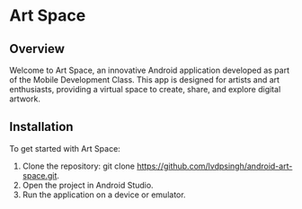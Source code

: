 # Art Space

## Overview
Welcome to Art Space, an innovative Android application developed as part of the Mobile Development Class. 
This app is designed for artists and art enthusiasts, providing a virtual space to create, share, and explore digital artwork. 

## Installation
To get started with Art Space:

1. Clone the repository: git clone https://github.com/lvdpsingh/android-art-space.git.
2. Open the project in Android Studio.
3. Run the application on a device or emulator.
